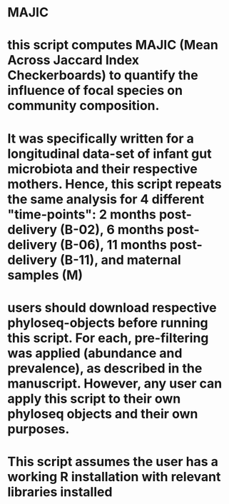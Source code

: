 # MAJIC

# this script computes MAJIC (Mean Across Jaccard Index Checkerboards) to quantify the influence of focal species on community composition. 

# It was specifically written for a longitudinal data-set of infant gut microbiota and their respective mothers. Hence, this script repeats the same analysis for 4 different "time-points": 2 months post-delivery (B-02), 6 months post-delivery (B-06), 11 months post-delivery (B-11), and maternal samples (M)

# users should download respective phyloseq-objects before running this script. For each, pre-filtering was applied (abundance and prevalence), as described in the manuscript. However, any user can apply this script to their own phyloseq objects and their own purposes.

# This script assumes the user has a working R installation with relevant libraries installed
